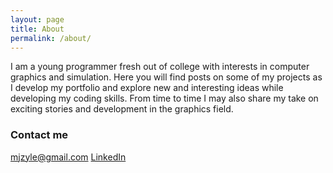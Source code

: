 ```yaml
---
layout: page
title: About
permalink: /about/
---
```


I am a young programmer fresh out of college with interests in computer graphics and simulation. Here you will find posts on some of my projects as I develop my portfolio and explore new and interesting ideas while developing my coding skills. From time to time I may also share my take on exciting stories and development in the graphics field.

### Contact me

[mjzyle@gmail.com](mailto:email@domain.com)
[LinkedIn](https://www.linkedin.com/in/matthew-zyle-a94162133/)
